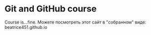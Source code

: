 # Git and GitHub course

Course is...fine.
Можете посмотреть этот сайт в "собранном" виде: beatrice451.github.io